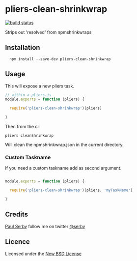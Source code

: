 # pliers-clean-shrinkwrap

[![build status](https://secure.travis-ci.org/serby/pliers-clean-shrinkwrap.png)](http://travis-ci.org/serby/pliers-clean-shrinkwrap)

Strips out 'resolved' from npmshrinkwraps

## Installation

      npm install --save-dev pliers-clean-shrinkwrap

## Usage

This will expose a new pliers task.

```js
// within a pliers.js
module.exports = function (pliers) {

  require('pliers-clean-shrinkwrap')(pliers)

}
```

Then from the cli

```
pliers cleanShrinkwrap
```

Will clean the npmshrinkwrap.json in the current directory.

### Custom Taskname

If you need a custom taskname add as second argument.

```js

module.exports = function (pliers) {

  require('pliers-clean-shrinkwrap')(pliers, 'myTaskName')

}
```

## Credits
[Paul Serby](https://github.com/serby/) follow me on twitter [@serby](http://twitter.com/serby)

## Licence
Licensed under the [New BSD License](http://opensource.org/licenses/bsd-license.php)
